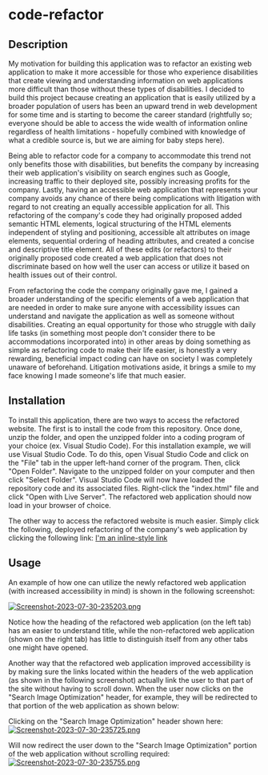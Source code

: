# code-refactor

## Description
My motivation for building this application was to refactor an existing web application to make it more accessible for those who experience disabilities that create viewing and understanding information on web applications more difficult than those without these types of disabilities. I decided to build this project because creating an application that is easily utilized by a broader population of users has been an upward trend in web development for some time and is starting to become the career standard (rightfully so; everyone should be able to access the wide wealth of information online regardless of health limitations - hopefully combined with knowledge of what a credible source is, but we are aiming for baby steps here).

Being able to refactor code for a company to accommodate this trend not only benefits those with disabilities, but benefits the company by increasing their web application's visibility on search engines such as Google, increasing traffic to their deployed site, possibly increasing profits for the company. Lastly, having an accessible web application that represents your company avoids any chance of there being complications with litigation with regard to not creating an equally accessible application for all. This refactoring of the company's code they had originally proposed added semantic HTML elements, logical structuring of the HTML elements independent of styling and positioning, accessible alt attributes on image elements, sequential ordering of heading attributes, and created a concise and descriptive title element. All of these edits (or refactors) to their originally proposed code created a web application that does not discriminate based on how well the user can access or utilize it based on health issues out of their control.

From refactoring the code the company originally gave me, I gained a broader understanding of the specific elements of a web application that are needed in order to make sure anyone with accessibility issues can understand and navigate the application as well as someone without disabilities. Creating an equal opportunity for those who struggle with daily life tasks (in something most people don't consider there to be accommodations incorporated into) in other areas by doing something as simple as refactoring code to make their life easier, is honestly a very rewarding, beneficial impact coding can have on society I was completely unaware of beforehand. Litigation motivations aside, it brings a smile to my face knowing I made someone's life that much easier.

## Installation

To install this application, there are two ways to access the refactored website. The first is to install the code from this repository. Once done, unzip the folder, and open the unzipped folder into a coding program of your choice (ex. Visual Studio Code). For this installation example, we will use Visual Studio Code. To do this, open Visual Studio Code and click on the "File" tab in the upper left-hand corner of the program. Then, click "Open Folder". Navigate to the unzipped folder on your computer and then click "Select Folder". Visual Studio Code will now have loaded the repository code and its associated files. Right-click the "index.html" file and click "Open with Live Server". The refactored web application should now load in your browser of choice.

The other way to access the refactored website is much easier. Simply click the following, deployed refactoring of the company's web application by clicking the following link: [I'm an inline-style link](u0914295.github.io/code-refactor/)

## Usage
An example of how one can utilize the newly refactored web application (with increased accessibility in mind) is shown in the following screenshot:

[![Screenshot-2023-07-30-235203.png](https://i.postimg.cc/59Cftyy8/Screenshot-2023-07-30-235203.png)](https://postimg.cc/hhckyS9G)

Notice how the heading of the refactored web application (on the left tab) has an easier to understand title, while the non-refactored web application (shown on the right tab) has little to distinguish itself from any other tabs one might have opened.

Another way that the refactored web application improved accessibility is by making sure the links located within the headers of the web application (as shown in the following screenshot) actually link the user to that part of the site without having to scroll down. When the user now clicks on the "Search Image Optimization" header, for example, they will be redirected to that portion of the web application as shown below:

Clicking on the "Search Image Optimization" header shown here: [![Screenshot-2023-07-30-235725.png](https://i.postimg.cc/Vsd3Z72Y/Screenshot-2023-07-30-235725.png)](https://postimg.cc/kDP1BynZ)

Will now redirect the user down to the "Search Image Optimization" portion of the web application without scrolling required: [![Screenshot-2023-07-30-235755.png](https://i.postimg.cc/vTYDMJnS/Screenshot-2023-07-30-235755.png)](https://postimg.cc/BLzJBwMx)


